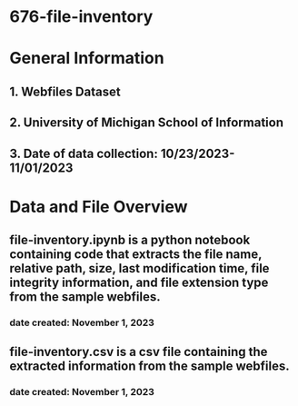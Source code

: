# 676-file-inventory
# General Information
## 1. Webfiles Dataset
## 2. University of Michigan School of Information
## 3. Date of data collection: 10/23/2023-11/01/2023

# Data and File Overview
## file-inventory.ipynb is a python notebook containing code that extracts the file name, relative path, size, last modification time, file integrity information, and file extension type from the sample webfiles.
### date created: November 1, 2023
## file-inventory.csv is a csv file containing the extracted information from the sample webfiles. 
### date created: November 1, 2023
